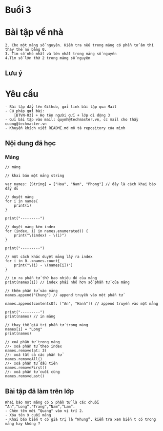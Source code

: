 # Buổi 3

# Bài tập về nhà
    2. Cho một mảng số nguyên. Kiểm tra nếu trong mảng có phần tử âm thì thay thế nó bằng 0.
    3. Tìm số nhỏ nhất và lớn nhất trong mảng số nguyên
    4.Tìm số lớn thứ 2 trong mảng số nguyên
    
## Lưu ý

# Yêu cầu
    - Bài tập đẩy lên Github, gửi link bài tập qua Mail
    - Cú pháp gửi bài:
        [BTVN-03] + Họ tên người gửi + lớp di động 3
    - Gửi bài tập vào mail: quynh@techmaster.vn, cc mail cho thầy cuong@techmaster.vn
    - Khuyến khích viết README.md mô tả repository của mình

## Nội dung đã học

### Mảng
```
// mảng

// khai báo một mảng string

var names: [String] = ["Hoa", "Nam", "Phong"] // đây là cách khai báo đầy đủ

// duyệt mảng
for i in names{
    print(i)
}

print("---------")

// duyệt mảng kèm index
for (index, i) in names.enumerated() {
    print("\(index) - \(i)")
}

print("---------")

// một cách khác duyệt mảng lấy ra index
for i in 0..<names.count{
    print("\(i) - \(names[i])")
}

// in ra phần tử thứ bao nhiêu đó của mảng
print(names[1]) // index phải nhỏ hơn số phần tử của mảng

// thêm phần tử vào mảng
names.append("Chung") // append truyền vào một phần tử

names.append(contentsOf: ["An", "Hanh"]) // append truyền vào một mảng

print("---------")
print(names) // in mảng

// thay thế giá trị phần tử trong mảng
names[1] = "Long"
print(names)

// xoá phần tử trong mảng
//- xoá phần tử theo index
names.remove(at: 3)
//- xoá tất cả các phần tử
names.removeAll()
//- xoá phần tử đầu tiên
names.removeFirst()
//- xoá phần tử cuối cùng
names.removeLast()
```
## Bài tập đã làm trên lớp
    Khai báo một mảng có 5 phần tử là các chuỗi “An”,“Long”,"Trang”,”Nam”,”Lam”.
    - Chèn tên mới “Quang" vào vị trí 2.		
    - Xóa tên ở cuối mảng
    - Khai báo biến t có giá trị là “Nhung”, kiểm tra xem biến t có trong mảng hay không ?
    


